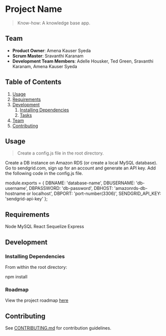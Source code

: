 # Project Name

> Know-how: A knowledge base app.

## Team

  - __Product Owner__: Amena Kauser Syeda
  - __Scrum Master__: Sravanthi Karanam
  - __Development Team Members__: Adelle Housker, Ted Green, Sravanthi Karanam, Amena Kauser Syeda

## Table of Contents

1. [Usage](#Usage)
1. [Requirements](#requirements)
1. [Development](#development)
    1. [Installing Dependencies](#installing-dependencies)
    1. [Tasks](#tasks)
1. [Team](#team)
1. [Contributing](#contributing)

## Usage

> Create a config.js file in the root directory.

Create a DB instance on Amazon RDS (or create a local MySQL database).
Go to sendgrid.com, sign up for an account and generate an API key.
Add the following code in the config.js file.

module.exports = {
  DBNAME: 'database-name',
  DBUSERNAME: 'db-username',
  DBPASSWORD: 'db-password',
  DBHOST: 'amazonrds-db-hostname or localhost',
  DBPORT: 'port-number(3306)',
  SENDGRID_API_KEY: 'sendgrid-api-key'
};


## Requirements

Node
MySQL
React
Sequelize
Express

## Development

### Installing Dependencies

From within the root directory:

npm install

### Roadmap

View the project roadmap [here](LINK_TO_PROJECT_ISSUES)

## Contributing

See [CONTRIBUTING.md](_CONTRIBUTING.md) for contribution guidelines.
